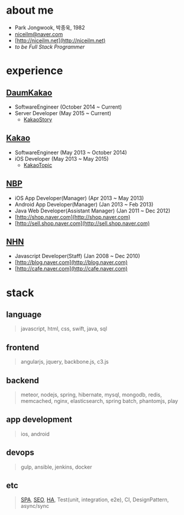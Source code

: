 # about me
* Park Jongwook, 박종욱, 1982
* [niceilm@naver.com](mailto:niceilm@naver.com)
* [http://niceilm.net](http://niceilm.net)
* *to be Full Stack Programmer*

# experience
## [DaumKakao](http://daumkakao.com)
* SoftwareEngineer (October 2014 ~ Current)
* Server Developer (May 2015 ~ Current)
  * [KakaoStory](http://www.kakao.com/services/9)

## [Kakao](http://kakao.com)
* SoftwareEngineer (May 2013 ~ October 2014)
* iOS Developer (May 2013 ~ May 2015)
  * [KakaoTopic](http://www.kakao.com/services/36)

## [NBP](http://www.nbp-corp.com/)
* iOS App Developer(Manager) (Apr 2013 ~ May 2013)
* Android App Developer(Manager) (Jan 2013 ~ Feb 2013)
* Java Web Developer(Assistant Manager) (Jan 2011 ~ Dec 2012)
 * [http://shop.naver.com](http://shop.naver.com)
 * [http://sell.shop.naver.com](http://sell.shop.naver.com)

## [NHN](http://www.nhncorp.com/)
* Javascript Developer(Staff) (Jan 2008 ~ Dec 2010)
 * [http://blog.naver.com](http://blog.naver.com)
 * [http://cafe.naver.com](http://cafe.naver.com)

# stack
## language
> javascript, html, css, swift, java, sql

## frontend
> angularjs, jquery, backbone.js, c3.js

## backend
> meteor, nodejs, spring, hibernate, mysql, mongodb, redis, memcached, nginx, elasticsearch, spring batch, phantomjs, play

## app development
> ios, android

## devops
> gulp, ansible, jenkins, docker

## etc
> [SPA](https://en.wikipedia.org/wiki/Single-page_application), [SEO](https://ko.wikipedia.org/wiki/%EA%B2%80%EC%83%89_%EC%97%94%EC%A7%84_%EC%B5%9C%EC%A0%81%ED%99%94), [HA](https://ko.wikipedia.org/wiki/%EA%B3%A0%EA%B0%80%EC%9A%A9%EC%84%B1), Test(unit, integration, e2e), CI, DesignPattern, async/sync
